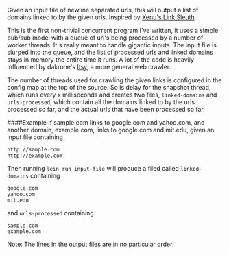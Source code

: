 Given an input file of newline separated urls, this will output a list of domains linked to by the given urls. Inspired by [Xenu's Link Sleuth](http://home.snafu.de/tilman/xenulink.html).

This is the first non-trivial concurrent program I've written, it uses a simple pub/sub model with a queue of url's being processed by a number of worker threads.  It's really meant to handle gigantic inputs.  The input file is slurped into the queue, and the list of processed urls and linked domains stays in memory the entire time it runs.  A lot of the code is heavily influenced by dakrone's [Itsy](https://github.com/dakrone/itsy), a more general web crawler.

The number of threads used for crawling the given links is configured in the config map at the top of the source.  So is delay for the snapshot thread, which runs every x milliseconds and creates two files, `linked-domains` and `urls-processed`, which contain all the domains linked to by the urls processed so far, and the actual urls that have been processed so far.

####Example
If sample.com links to google.com and yahoo.com, and another domain, example.com, links to google.com and mit.edu, given an input file containing

````
http://sample.com
http://example.com
````

Then running `lein run input-file` will produce a filed called `linked-domains` containing
````
google.com
yahoo.com
mit.edu
````

and  `urls-processed` containing
````
sample.com
example.com
````

Note:  The lines in the output files are in no particular order.
